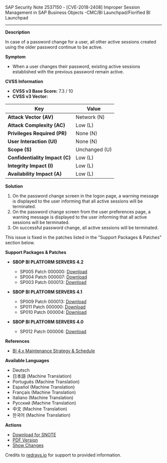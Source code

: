 SAP Security Note 2537150 - [CVE-2018-2408] Improper Session Management in SAP Business Objects -CMC/BI Launchpad/Fiorified BI Launchpad

---

**Description**

In case of a password change for a user, all other active sessions created using the older password continue to be active.

**Symptom**

- When a user changes their password, existing active sessions established with the previous password remain active.

**CVSS Information**

- **CVSS v3 Base Score:** 7.3 / 10
- **CVSS v3 Vector:**

| Key | Value |
| --- | ----- |
| **Attack Vector (AV)** | Network (N) |
| **Attack Complexity (AC)** | Low (L) |
| **Privileges Required (PR)** | None (N) |
| **User Interaction (UI)** | None (N) |
| **Scope (S)** | Unchanged (U) |
| **Confidentiality Impact (C)** | Low (L) |
| **Integrity Impact (I)** | Low (L) |
| **Availability Impact (A)** | Low (L) |

**Solution**

1. On the password change screen in the logon page, a warning message is displayed to the user informing that all active sessions will be terminated.
2. On the password change screen from the user preferences page, a warning message is displayed to the user informing that all active sessions will be terminated.
3. On successful password change, all active sessions will be terminated.

This issue is fixed in the patches listed in the "Support Packages & Patches" section below.

**Support Packages & Patches**

- **SBOP BI PLATFORM SERVERS 4.2**
  - SP005 Patch 000000: [Download](https://me.sap.com/softwarecenter/template/products/_APP=00200682500000001943&_EVENT=DISPHIER&HEADER=Y&FUNCTIONBAR=N&EVENT=TREE&NE=NAVIGATE&ENR=73555000100200001041&V=MAINT)
  - SP004 Patch 000007: [Download](https://me.sap.com/softwarecenter/template/products/_APP=00200682500000001943&_EVENT=DISPHIER&HEADER=Y&FUNCTIONBAR=N&EVENT=TREE&NE=NAVIGATE&ENR=73555000100200001041&V=MAINT)
  - SP003 Patch 000013: [Download](https://me.sap.com/softwarecenter/template/products/_APP=00200682500000001943&_EVENT=DISPHIER&HEADER=Y&FUNCTIONBAR=N&EVENT=TREE&NE=NAVIGATE&ENR=73555000100200001041&V=MAINT)

- **SBOP BI PLATFORM SERVERS 4.1**
  - SP009 Patch 000013: [Download](https://me.sap.com/softwarecenter/template/products/_APP=00200682500000001943&_EVENT=DISPHIER&HEADER=Y&FUNCTIONBAR=N&EVENT=TREE&NE=NAVIGATE&ENR=67838200100200019009&V=MAINT)
  - SP011 Patch 000000: [Download](https://me.sap.com/softwarecenter/template/products/_APP=00200682500000001943&_EVENT=DISPHIER&HEADER=Y&FUNCTIONBAR=N&EVENT=TREE&NE=NAVIGATE&ENR=67838200100200019009&V=MAINT)
  - SP010 Patch 000004: [Download](https://me.sap.com/softwarecenter/template/products/_APP=00200682500000001943&_EVENT=DISPHIER&HEADER=Y&FUNCTIONBAR=N&EVENT=TREE&NE=NAVIGATE&ENR=67838200100200019009&V=MAINT)

- **SBOP BI PLATFORM SERVERS 4.0**
  - SP012 Patch 000006: [Download](https://me.sap.com/softwarecenter/template/products/_APP=00200682500000001943&_EVENT=DISPHIER&HEADER=Y&FUNCTIONBAR=N&EVENT=TREE&NE=NAVIGATE&ENR=01200314690200013179&V=MAINT)

**References**

- [BI 4.x Maintenance Strategy & Schedule](https://me.sap.com/notes/2144559)

**Available Languages**

- Deutsch
- 日本語 (Machine Translation)
- Português (Machine Translation)
- Español (Machine Translation)
- Français (Machine Translation)
- Italiano (Machine Translation)
- Русский (Machine Translation)
- 中文 (Machine Translation)
- 한국어 (Machine Translation)

**Actions**

- [Download for SNOTE](https://notesdownloads.sap.com/note/0040000000672042018)
- [PDF Version](https://userapps.support.sap.com/sap/support/sfm/notes/print/0002537150?language=en-US&token=F4611DDB2099182AEFF123DD3D4F5D69)
- [Show Changes](https://me.sap.com/notesLatestChanges/0002537150/E/diff)

Credits to [redrays.io](https://redrays.io) for support to provided information.